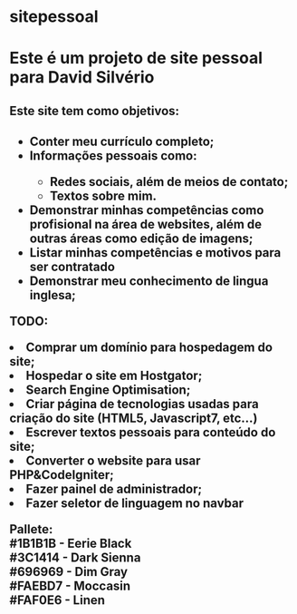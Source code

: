 # sitepessoal

<h1>Este é um projeto de site pessoal para David Silvério</h1>
<h2>Este site tem como objetivos:<h2>
<ul>
  <li>Conter meu currículo completo;</li>
  <li>Informações pessoais como:</li>
    <ul>
      <li>Redes sociais, além de meios de contato;</li>
      <li>Textos sobre mim.</li>
    </ul>
  <li>Demonstrar minhas competências como profisional na área de websites, além de outras áreas como edição de imagens;</li>
  <li>Listar minhas competências e motivos para ser contratado</li>
  <li>Demonstrar meu conhecimento de lingua inglesa;</li>
 </ul>
 
TODO:
<li>Comprar um domínio para hospedagem do site;</li>
<li>Hospedar o site em Hostgator;</li>
<li>Search Engine Optimisation;</li>
<li>Criar página de tecnologias usadas para criação do site (HTML5, Javascript7, etc...)</li>
<li>Escrever textos pessoais para conteúdo do site;</li>
<li>Converter o website para usar PHP&CodeIgniter;</li>
<li>Fazer painel de administrador;</li>
<li>Fazer seletor de linguagem no navbar</li>


<p>
  Pallete:<br>
  #1B1B1B - Eerie Black<br>
  #3C1414 - Dark Sienna<br>
  #696969 - Dim Gray<br>
  #FAEBD7 - Moccasin<br>
  #FAF0E6 - Linen<br>
</p>
